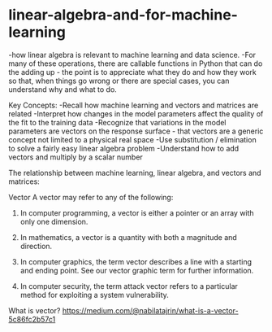# linear-algebra-and-for-machine-learning

-how linear algebra is relevant to machine learning and data science.
-For many of these operations, there are callable functions in Python that can do the adding up - the point is to appreciate what they do and how they work so that, when things go wrong or there are special cases, you can understand why and what to do.


Key Concepts:
-Recall how machine learning and vectors and matrices are related
-Interpret how changes in the model parameters affect the quality of the fit to the training data
-Recognize that variations in the model parameters are vectors on the response surface - that vectors are a generic concept not limited to a physical real space
-Use substitution / elimination to solve a fairly easy linear algebra problem
-Understand how to add vectors and multiply by a scalar number


The relationship between machine learning, linear algebra, and vectors and matrices:



Vector
A vector may refer to any of the following:


1. In computer programming, a vector is either a pointer or an array with only one dimension.

2. In mathematics, a vector is a quantity with both a magnitude and direction.

3. In computer graphics, the term vector describes a line with a starting and ending point. See our vector graphic term for further information.

4. In computer security, the term attack vector refers to a particular method for exploiting a system vulnerability.





What is vector?
https://medium.com/@nabilatajrin/what-is-a-vector-5c86fc2b57c1


